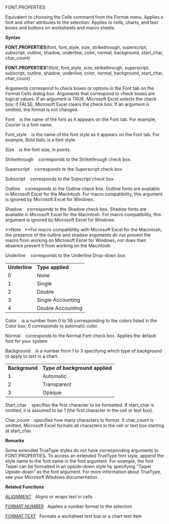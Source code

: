 FONT.PROPERTIES

Equivalent to choosing the Cells command from the Format menu. Applies a
font and other attributes to the selection. Applies to cells, charts,
and text boxes and buttons on worksheets and macro sheets.

**Syntax**

**FONT.PROPERTIES**(font, font\_style, size, strikethrough, superscript,
subscript, outline, shadow, underline, color, normal, background,
start\_char, char\_count)

**FONT.PROPERTIES**?(font, font\_style, size, strikethrough,
superscript, subscript, outline, shadow, underline, color, normal,
background, start\_char, char\_count)

Arguments correspond to check boxes or options in the Font tab on the
Format Cells dialog box. Arguments that correspond to check boxes are
logical values. If an argument is TRUE, Microsoft Excel selects the
check box; if FALSE, Microsoft Excel clears the check box. If an
argument is omitted, the format is not changed.

Font    is the name of the font as it appears on the Font tab. For
example, Courier is a font name.

Font\_style    is the name of the font style as it appears on the Font
tab. For example, Bold Italic is a font style.

Size    is the font size, in points.

Strikethrough    corresponds to the Strikethrough check box.

Superscript    corresponds to the Superscript check box

Subscript    corresponds to the Subscript check box

Outline    corresponds to the Outline check box. Outline fonts are
available in Microsoft Excel for the Macintosh. For macro compatibility,
this argument is ignored by Microsoft Excel for Windows..

Shadow    corresponds to the Shadow check box. Shadow fonts are
available in Microsoft Excel for the Macintosh. For macro compatibility,
this argument is ignored by Microsoft Excel for Windows.

**Note   **For macro compatibility with Microsoft Excel for the
Macintosh, the presence of the outline and shadow arguments do not
prevent the macro from working on Microsoft Excel for Windows, nor does
their absence prevent it from working on the Macintosh.

Underline    corresponds to the Underline Drop-down box.

|               |                   |
| ------------- | ----------------- |
| **Underline** | **Type applied**  |
| 0             | None              |
| 1             | Single            |
| 2             | Double            |
| 3             | Single Accounting |
| 4             | Double Accounting |

Color    is a number from 0 to 56 corresponding to the colors listed in
the Color box; 0 corresponds to automatic color.

Normal    corresponds to the Normal Font check box. Applies the default
font for your system

Background    is a number from 1 to 3 specifying which type of
background to apply to text in a chart.

|                |                                |
| -------------- | ------------------------------ |
| **Background** | **Type of background applied** |
| 1              | Automatic                      |
| 2              | Transparent                    |
| 3              | Opaque                         |

Start\_char    specifies the first character to be formatted. If
start\_char is omitted, it is assumed to be 1 (the first character in
the cell or text box).

Char\_count    specifies how many characters to format. If char\_count
is omitted, Microsoft Excel formats all characters in the cell or text
box starting at start\_char.

**Remarks**

Some extended TrueType styles do not have corresponding arguments to
FONT.PROPERTIES. To access an extended TrueType font style, append the
style name to the font name in the font argument. For example, the font
Taipei can be formatted in an upside-down style by specifying "Taipei
Upside-down" as the font argument. For more information about TrueType,
see your Microsoft Windows documentation.

**Related Functions**

[ALIGNMENT](ALIGNMENT.md)   Aligns or wraps text in cells

[FORMAT.NUMBER](FORMAT.NUMBER.md)   Applies a number format to the selection

[FORMAT.TEXT](FORMAT.TEXT.md)   Formats a worksheet text box or a chart text item


